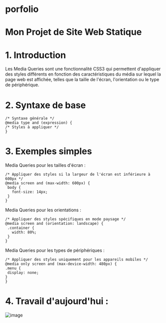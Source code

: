 # porfolio
# Mon Projet de Site Web Statique

# 1. Introduction
Les Media Queries sont une fonctionnalité CSS3 qui permettent d'appliquer des styles différents en fonction des caractéristiques du média sur lequel la page web est affichée, telles que la taille de l'écran, l'orientation ou le type de périphérique.

# 2. Syntaxe de base
   ```
  /* Syntaxe générale */
@media type and (expression) {
  /* Styles à appliquer */
}
   ```
# 3. Exemples simples
   Media Queries pour les tailles d'écran :
 ```
/* Appliquer des styles si la largeur de l'écran est inférieure à 600px */
@media screen and (max-width: 600px) {
  body {
    font-size: 14px;
  }
}
 ```
Media Queries pour les orientations :
 ```
/* Appliquer des styles spécifiques en mode paysage */
@media screen and (orientation: landscape) {
  .container {
    width: 80%;
  }
}
 ```
Media Queries pour les types de périphériques :
   ```  
/* Appliquer des styles uniquement pour les appareils mobiles */
@media only screen and (max-device-width: 480px) {
  .menu {
    display: none;
  }
}
 ```
# 4. Travail d'aujourd'hui : 
![image](https://github.com/MariemTlatli/porfolio/assets/127855946/315637bd-05db-499c-a908-ee26f4d419b8)


